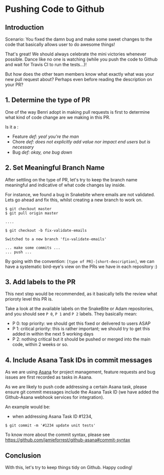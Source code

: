 # Pushing Code to Github

## Introduction

Scenario: You fixed the damn bug and make some sweet changes to the code that basically allows user to do awesome things! 

That's great! We should always celebrate the mini victories whenever possible. Dance like no one is watching (while you push the code to Github and wait for Travis CI to run the tests...)!

But how does the other team members know what exactly what was your new pull request about? Perhaps even before reading the description on your PR?

## 1. Determine the type of PR

One of the way Benri adopt in making pull requests is first to determine what kind of code change are we making in this PR.

Is it a : 

- Feature *def: yea! you're the man*
- Chore *def: does not explicitly add value nor impact end users but is necessary*
- Bug *def: okay, one bug down*

## 2. Set Meaningful Branch Name

After settling on the type of PR, let's try to keep the branch name meaningful and indicative of what code changes lay inside.

For instance, we found a bug in Snakebite where emails are not validated. Lets go ahead and fix this, whilst creating a new branch to work on.

```
$ git checkout master
$ git pull origin master

....

$ git checkout -b fix-validate-emails

Switched to a new branch 'fix-validate-emails'

... make some commits ...
... push ...

```

By going with the convention: `[type of PR]-[short-description]`, we can have a systematic bird-eye's view on the PRs we have in each repository :)


## 3. Add labels to the PR

This next step would be recommended, as it basically tells the review what prioroty level this PR is.

Take a look at the available labels on the SnakeBite or Adam repositories, and you should see `P 0`, `P 1` and `P 2` labels. They basically mean:

- P 0: top priority: we should get this fixed or delivered to users ASAP
- P 1: critical priority: this is rather important; we should try to get this added in within the next 5 working days
- P 2: nothing critical but it should be pushed or merged into the main code, within 2 weeks or so.

## 4. Include Asana Task IDs in commit messages

As we are using [Asana](https://app.asana.com/0/60754853973220/list) for project management, feature requests and bug issues are first recorded as tasks in Asana.

As we are likely to push code addressing a certain Asana task, please ensure git commit messages include the Asana Task ID (we have added the Github-Asana webhook services for integration).

An example would be:

- when addressing Asana Task ID #1234,

```
$ git commit -m '#1234 update unit tests'
```

To know more about the commit syntax, please see https://github.com/jamieforrest/github-asana#commit-syntax


## Conclusion

With this, let's try to keep things tidy on Github.
Happy coding!
